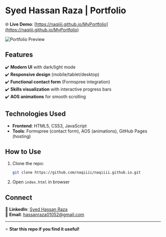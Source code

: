 # Syed Hassan Raza | Portfolio 

🌐 **Live Demo**: [https://naqiiii.github.io/MyPortfolio](https://naqiiii.github.io/MyPortfolio)  

![Portfolio Preview](images/preview.png)  

## Features
✔️ **Modern UI** with dark/light mode  
✔️ **Responsive design** (mobile/tablet/desktop)  
✔️ **Functional contact form** (Formspree integration)  
✔️ **Skills visualization** with interactive progress bars  
✔️ **AOS animations** for smooth scrolling  

## Technologies Used
- **Frontend**: HTML5, CSS3, JavaScript  
- **Tools**: Formspree (contact form), AOS (animations), GitHub Pages (hosting)  

## How to Use
1. Clone the repo:
   ```bash
   git clone https://github.com/naqiiii/naqiiii.github.io.git
   ```
2. Open `index.html` in browser  

## Connect
🔗 **LinkedIn**: [Syed Hassan Raza](https://linkedin.com/in/syed-hassan-raza-ba842b277)  
📧 **Email**: hassanraza01052@gmail.com  

---
⭐ **Star this repo if you find it useful!**  
